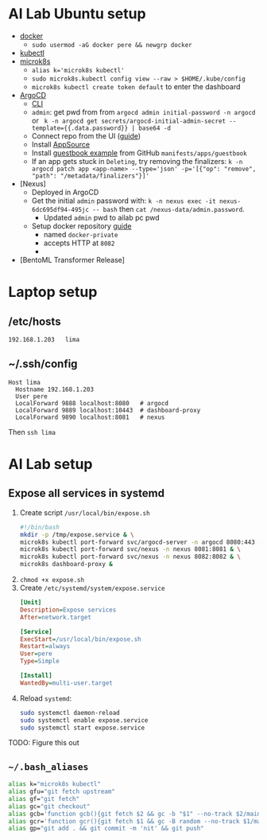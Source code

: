 # AI Lab Ubuntu setup

- [docker](https://docs.docker.com/engine/install/ubuntu/)
  - `sudo usermod -aG docker pere && newgrp docker`
- [kubectl](https://kubernetes.io/docs/tasks/tools/install-kubectl-linux/)
- [microk8s](https://microk8s.io/)
  - `alias k='microk8s kubectl'`
  - `sudo microk8s.kubectl config view --raw > $HOME/.kube/config`
  - `microk8s kubectl create token default` to enter the dashboard
- [ArgoCD](https://argo-cd.readthedocs.io/en/stable/getting_started/)
  - [CLI](https://argo-cd.readthedocs.io/en/stable/cli_installation/)
  - `admin`:  get pwd from from `argocd admin initial-password -n argocd` or ` k -n argocd get secrets/argocd-initial-admin-secret --template={{.data.password}} | base64 -d`
  - Connect repo from the UI ([guide](https://www.webagesolutions.com/blog/deploy-an-application-using-argocd))
  - Install [AppSource](https://blog.argoproj.io/introducing-the-appsource-controller-for-argocd-52f21d28d643)
  - Install [guestbook example](https://argo-cd.readthedocs.io/en/stable/getting_started/) from GitHub `manifests/apps/guestbook`
  - If an app gets stuck in `Deleting`, try removing the finalizers: `k -n argocd patch app <app-name> --type='json' -p='[{"op": "remove", "path": "/metadata/finalizers"}]'`
- [Nexus]
  - Deployed in ArgoCD
  - Get the initial `admin` password with: `k -n nexus exec -it nexus-6dc695df94-495jc -- bash` then `cat /nexus-data/admin.password`.
    - Updated `admin` pwd to ailab pc pwd
  - Setup docker repository [guide](https://medium.com/codemonday/setup-nexus-oss-on-docker-as-docker-registry-for-learning-748c23f0b951)
    - named `docker-private`
    - accepts HTTP at `8082`
    - 
- [BentoML Transformer Release]

# Laptop setup

## /etc/hosts

```
192.168.1.203   lima
```

## ~/.ssh/config

```
Host lima
  Hostname 192.168.1.203
  User pere
  LocalForward 9888 localhost:8080   # argocd
  LocalForward 9889 localhost:10443  # dashboard-proxy
  LocalForward 9890 localhost:8081   # nexus
```

Then `ssh lima`

# AI Lab setup

## Expose all services in systemd

1. Create script `/usr/local/bin/expose.sh`
   ```bash
   #!/bin/bash
   mkdir -p /tmp/expose.service & \
   microk8s kubectl port-forward svc/argocd-server -n argocd 8080:443 & \
   microk8s kubectl port-forward svc/nexus -n nexus 8081:8081 & \
   microk8s kubectl port-forward svc/nexus -n nexus 8082:8082 & \
   microk8s dashboard-proxy &
   ```
2. `chmod +x expose.sh`
3. Create `/etc/systemd/system/expose.service`
   ```ini
   [Unit]
   Description=Expose services
   After=network.target

   [Service]
   ExecStart=/usr/local/bin/expose.sh
   Restart=always
   User=pere
   Type=Simple

   [Install]
   WantedBy=multi-user.target
   ```
4. Reload `systemd`:
    ```bash
    sudo systemctl daemon-reload
    sudo systemctl enable expose.service
    sudo systemctl start expose.service
    ```

TODO: Figure this out

## `~/.bash_aliases`

```bash
alias k="microk8s kubectl"
alias gfu="git fetch upstream"
alias gf="git fetch"
alias gc="git checkout"
alias gcb='function gcb(){git fetch $2 && gc -b "$1" --no-track $2/main};gcb'
alias gcr='function gcr(){git fetch $1 && gc -B random --no-track $1/main};gcr'
alias gp="git add . && git commit -m 'nit' && git push"
```